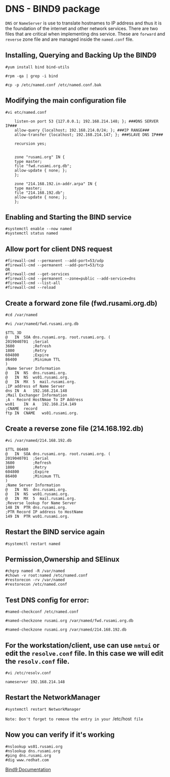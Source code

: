 # DNS - BIND9 package

`DNS` or `NameServer` is use to translate hostnames to IP address and thus it is the foundation of the internet and other network services. There are two files that are critical when implementing dns service. These are `forward` and `reverse` zone file and are managed inside the `named.conf` file.


## Installing, Querying and Backing Up the BIND9
``` 
#yum install bind bind-utils
```
```
#rpm -qa | grep -i bind
```
```
#cp -p /etc/named.conf /etc/named.conf.bak
```

## Modifying the main configuration file 
```
#vi etc/named.conf

	listen-on port 53 {127.0.0.1; 192.168.214.148; }; ###DNS SERVER IP###
	allow-query {localhost; 192.168.214.0/24; }; ###IP RANGE###
	allow-transfer {localhost; 192.168.214.147; }; ###SLAVE DNS IP###
	
	recursion yes;


	zone "rusami.org" IN {
	type master;
	file "fwd.rusami.org.db";
	allow-update { none; };
	};

	zone "214.168.192.in-addr.arpa" IN {
	type master;
	file "214.168.192.db";
	allow-update { none; };
	};
```
## Enabling and Starting the BIND service
```
#systemctl enable --now named
#systemctl status named
```
## Allow port for client DNS request
```
#firewall-cmd --permanent --add-port=53/udp
#firewall-cmd --permanent --add-port=53/tcp
OR
#firewall-cmd --get-services
#firewall-cmd --permanent --zone=public --add-service=dns
#firewall-cmd --list-all
#firewall-cmd --reload
```

## Create a forward zone file (fwd.rusami.org.db)
```
#cd /var/named
```
```
#vi /var/named/fwd.rusami.org.db
```
```
$TTL 3D
@	IN	SOA	dns.rusami.org.	root.rusami.org. (
2019040701	;Serial
3600		;Refresh
1800		;Retry
604800		;Expire
86400		;Minimum TTL
)
;Name Server Information
@	IN	NS	dns.rusami.org.
@	IN	NS	ws01.rusami.org.
@	IN	MX	5  mail.rusami.org.
;IP address of Name Server
dns	IN	A	192.168.214.148
;Mail Exchanger Information
;A - Record HostNmae To IP Address
ws01	IN	A	192.168.214.149
;CNAME	record
ftp	IN	CNAME	ws01.rusami.org.
```	

## Create a reverse zone file (214.168.192.db)
```
#vi /var/named/214.168.192.db
```
```
$TTL 86400
@	IN	SOA	dns.rusami.org.	root.rusami.org. (
2019040701	;Serial
3600		;Refresh
1800		;Retry
604800		;Expire
86400		;Minimum TTL
)
;Name Server Information
@	IN	NS	dns.rusami.org.
@	IN	NS	ws01.rusami.org.
@	IN	MX	5  mail.rusami.org.
;Reverse lookup for Name Server
148	IN	PTR	dns.rusami.org.
;PTR Record IP address to HostName
149	IN	PTR	ws01.rusami.org.
```
## Restart the BIND service again
```
#systemctl restart named
```

## Permission,Ownership and SElinux
```
#chgrp named -R /var/named
#chown -v root:named /etc/named.conf
#restorecon -rv /var/named
#restorecon /etc/named.conf
```

## Test DNS config for error:
```
#named-checkconf /etc/named.conf

#named-checkzone rusami.org /var/named/fwd.rusami.org.db

#named-checkzone rusami.org /var/named/214.168.192.db
```

## For the workstation/client, use can use `nmtui` or edit the `resolve.conf` file. In this case we will edit the `resolv.conf` file.
```
#vi /etc/resolv.conf
```
```
nameserver 192.168.214.148
```
## Restart the NetworkManager
```
#systemctl restart NetworkManager
```

`Note: Don't forget to remove the entry in your `/etc/host` file`

## Now you can verify if it's working
```
#nslookup ws01.rusami.org
#nslookup dns.rusami.org
#ping dns.rusami.org
#dig www.redhat.com
```

[ Bind9 Documentation ](https://www.isc.org/bind/)